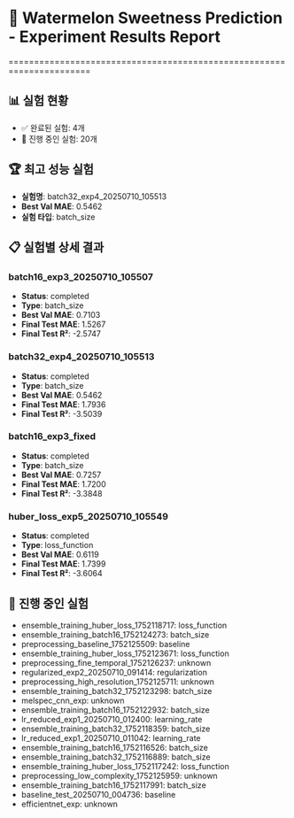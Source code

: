 # 🍉 Watermelon Sweetness Prediction - Experiment Results Report
======================================================================

## 📊 실험 현황
- ✅ 완료된 실험: 4개
- 🔄 진행 중인 실험: 20개

## 🏆 최고 성능 실험
- **실험명**: batch32_exp4_20250710_105513
- **Best Val MAE**: 0.5462
- **실험 타입**: batch_size

## 📋 실험별 상세 결과
### batch16_exp3_20250710_105507
- **Status**: completed
- **Type**: batch_size
- **Best Val MAE**: 0.7103
- **Final Test MAE**: 1.5267
- **Final Test R²**: -2.5747

### batch32_exp4_20250710_105513
- **Status**: completed
- **Type**: batch_size
- **Best Val MAE**: 0.5462
- **Final Test MAE**: 1.7936
- **Final Test R²**: -3.5039

### batch16_exp3_fixed
- **Status**: completed
- **Type**: batch_size
- **Best Val MAE**: 0.7257
- **Final Test MAE**: 1.7200
- **Final Test R²**: -3.3848

### huber_loss_exp5_20250710_105549
- **Status**: completed
- **Type**: loss_function
- **Best Val MAE**: 0.6119
- **Final Test MAE**: 1.7399
- **Final Test R²**: -3.6064

## 🔄 진행 중인 실험
- ensemble_training_huber_loss_1752118717: loss_function
- ensemble_training_batch16_1752124273: batch_size
- preprocessing_baseline_1752125509: baseline
- ensemble_training_huber_loss_1752123671: loss_function
- preprocessing_fine_temporal_1752126237: unknown
- regularized_exp2_20250710_091414: regularization
- preprocessing_high_resolution_1752125711: unknown
- ensemble_training_batch32_1752123298: batch_size
- melspec_cnn_exp: unknown
- ensemble_training_batch16_1752122932: batch_size
- lr_reduced_exp1_20250710_012400: learning_rate
- ensemble_training_batch32_1752118359: batch_size
- lr_reduced_exp1_20250710_011042: learning_rate
- ensemble_training_batch16_1752116526: batch_size
- ensemble_training_batch32_1752116889: batch_size
- ensemble_training_huber_loss_1752117242: loss_function
- preprocessing_low_complexity_1752125959: unknown
- ensemble_training_batch16_1752117991: batch_size
- baseline_test_20250710_004736: baseline
- efficientnet_exp: unknown
